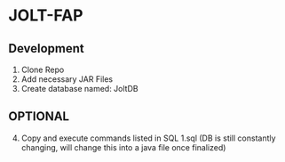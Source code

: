# JOLT-FAP

## Development
1. Clone Repo
2. Add necessary JAR Files
3. Create database named: JoltDB
## OPTIONAL
4. Copy and execute commands listed in SQL 1.sql 
(DB is still constantly changing, will change this into a java file once finalized)
